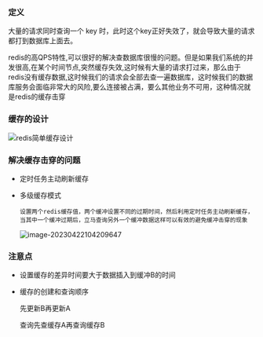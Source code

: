 ### 定义

大量的请求同时查询一个 key 时，此时这个key正好失效了，就会导致大量的请求都打到数据库上面去。

redis的高QPS特性,可以很好的解决查数据库很慢的问题。但是如果我们系统的并发很高,在某个时间节点,突然缓存失效,这时候有大量的请求打过来，那么由于redis没有缓存数据,这时候我们的请求会全部去查一遍数据库，这时候我们的数据库服务会面临非常大的风险,要么连接被占满，要么其他业务不可用，这种情况就是redis的缓存击穿



### 缓存的设计

![redis简单缓存设计](https://img-blog.csdnimg.cn/20210420151746278.png?x-oss-process=image/watermark,type_ZmFuZ3poZW5naGVpdGk,shadow_10,text_aHR0cHM6Ly9ibG9nLmNzZG4ubmV0L3hpYXNoZW5iYW8=,size_16,color_FFFFFF,t_70)

### 解决缓存击穿的问题

- 定时任务主动刷新缓存

- 多级缓存模式

  ```
  设置两个redis缓存值，两个缓冲设置不同的过期时间，然后利用定时任务主动刷新缓存，当其中一个缓冲过期后，立马查询另外一个缓冲数据这样可以有效的避免缓冲击穿的现象
  ```

  ![image-20230422104209647]( https://s2.loli.net/2023/04/22/Fd7nLi3N6eWGpDl.png)

### 注意点

- 设置缓存的差异时间要大于数据插入到缓冲B的时间

- 缓存的创建和查询顺序

  先更新B再更新A

  查询先查缓存A再查询缓存B